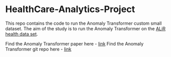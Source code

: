 # HealthCare-Analytics-Project

This repo contains the code to run the Anomaly Transformer custom small dataset. The aim of the study is to run the Anomaly Transformer on the [ALiR health data set](https://www.nature.com/articles/s41591-022-02171-w).

Find the Anomaly Transformer paper here - [link](https://arxiv.org/abs/2110.02642)
Find the Anomaly Transformer git repo here - [link](https://github.com/thuml/Anomaly-Transformer.git)
